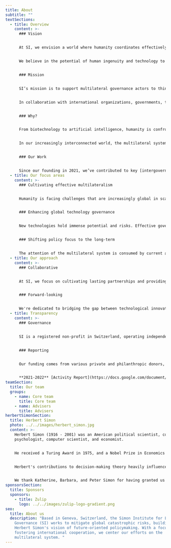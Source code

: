 ```yaml
---
title: About
subtitle: ""
textSections:
  - title: Overview
    content: >-
      ### Vision


      At SI, we envision a world where humanity coordinates effectively so that life can flourish. 


      We believe in the potential of human ingenuity and technology to create a future where life can thrive. But we worry about escalating harms or large-scale disaster if change is not well-governed. By enhancing multilateral coordination, we hope to contribute to long-term survival and well-being.


      ### Mission


      SI’s mission is to support multilateral governance actors to think long-term and develop instruments that reduce global catastrophic risks, improve quality of life, and promote agency for present and future generations. 


      In collaboration with international organizations, governments, think tanks and leading research labs, we translate technical knowledge into actionable policy advice and facilitate decision-making processes with diverse actors, thereby enhancing multilateral governance processes.


      ### Why?


      From biotechnology to artificial intelligence, humanity is confronting opportunities and challenges of an unprecedented scale. The welfare of both present and future generations depends on our ability to safely introduce and harness powerful technologies, while mitigating extreme risks. 


      In our increasingly interconnected world, the multilateral system retains a vital role. Yet, to effectively steer the changes shaping humanity's future, it must evolve, becoming more agile, and enriched with greater technical expertise. 


      ### Our Work


      Since our founding in 2021, we’ve contributed to key [intergovernmental processes](https://simoninstitute.shorthandstories.com/sendai/index.html) for reducing global risks, hosted numerous [workshops](https://www.simoninstitute.ch/blog/post/workshop-proceedings-future-proofing-the-multilateral-system/) with researchers and policymakers to coordinate multilateral action, and delivered the first [UN report](https://sendaiframework-mtr.undrr.org/publication/thematic-study-existential-risk-and-rapid-technological-change-advancing-risk-informed) on existential risk and rapid technological change. You can see [here](https://www.simoninstitute.ch/our-work/) to learn more about our work.
  - title: Our focus areas
    content: >-
      ### Cultivating effective multilateralism


      Humanity is facing challenges that are increasingly global in scale and can only be effectively addressed by countries working together. As an inclusive platform to coordinate international action, the multilateral system is the best available avenue for pursuing shared solutions. SI works with actors across the multilateral system to find synergies, share information, and build capacity.


      ### Enhancing global technology governance


      New technologies hold immense potential and risks. Effective governance is vital, yet the speed of technological change often outpaces policy adjustments. At SI, we support policymakers by translating the latest science on technological risks and opportunities into concrete advice. By collaborating with policymakers to shape governance structures, we aim to enhance global technology governance to be more responsive, agile, and inclusive.


      ### Shifting policy focus to the long-term


      The attention of the multilateral system is consumed by current affairs, leading to a frequent neglect of emerging risks, especially those from complex, new technologies. SI endeavors to shift policy mindsets by providing insight into frontier technologies, raising awareness about the importance of long-term thinking, and advocating for policies that consider future generations.
  - title: Our approach
    content: >-
      ### Collaborative


      At SI, we focus on cultivating lasting partnerships and providing timely, practical support. As an independent non-profit, we remain agile, in order to pivot and divert resources towards the most relevant and promising opportunities for lasting impact. Our transparent approach has earned the trust of a diverse range of partners, and solidified our reputation as skilled facilitators capable of catalyzing productive discussions across technology, policy, and academia.


      ### Forward-looking


      We're dedicated to bridging the gap between technological innovation and policymaking, with a longstanding focus on technological change and global catastrophic risks, predating the Covid-19 pandemic and the emergence of large language models like ChatGPT. Our focus is strengthened by access to a broad pool of expertise and privileged connections within both the multilateral system and the frontier research community, making us a unique actor in Geneva.
  - title: Transparency
    content: >-
      ### Governance


      SI is a registered non-profit in Switzerland, operating independently and without affiliation to any political parties. You can view our board of trustees and governance structure [here](https://docs.google.com/document/d/1P66D4MtVjm_00EPl0_ckfg_Zrc7l-rEGQuJCgtk6I64/edit#heading=h.13ebivd26g8u). 


      ### Reporting


      Our funding comes from various private and philanthropic donors, all of whom respect our independence in resource allocation. You can refer to our activity reports for further information about our work and funding sources.


      **2021-2022** [Activity Report](https://docs.google.com/document/d/1uDlrpuaC7IX_TcRixXYu4BrhHRSi90xOhVvd9RVDqao/edit?usp=sharing) and [Financial Report](https://drive.google.com/file/d/1Rfv7nb0wKxtceld9sd2DsXgKHj-zKblG/view)
teamSection:
  title: Our team
  groups:
    - name: Core team
      title: Core team
    - name: Advisers
      title: Advisers
herbertSimonSection:
  title: Herbert Simon
  photo: ../../images/herbert_simon.jpg
  content: >-
    Herbert Simon (1916 - 2001) was an American political scientist, cognitive
    psychologist, computer scientist, and economist. 


    He received a Turing Award in 1975, and a Nobel Prize in Economics in 1978, and is best known for formalizing the concept of bounded rationality – the idea that rational decision-making is limited by uncertainty and available computational power. 


    Herbert's contributions to decision-making theory heavily influenced our early research, while his insights into technological development and organizational behavior continue to be of relevance to our work today. We draw particular inspiration from his belief that we should not occupy ourselves with merely predicting the future, but rather work to create the future we want. 


    We thank Katherine, Barbara, and Peter Simon for having granted us the honor of naming the Institute for Longterm Governance after their father.
sponsorsSection:
  title: Sponsors
  sponsors:
    - title: Zulip
      logo: ../../images/zulip-logo-gradient.png
seo:
  title: About us
  description: "Based in Geneva, Switzerland, the Simon Institute for Longterm
    Governance (SI) works to mitigate global catastrophic risks, building on
    Herbert Simon's vision of future-oriented policymaking. With a focus on
    fostering international cooperation, we center our efforts on the
    multilateral system. "
---
```

